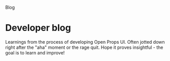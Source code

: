 <script setup lang="ts">
import BlogPosts from "../.vitepress/theme/app/components/BlogPosts.vue"

</script>

<hgroup>
<p>Blog</p>
<h1>Developer blog</h1>
<p>
Learnings from the process of developing Open Props UI. Often jotted down right after the "aha" moment or the rage quit. Hope it proves insightful - the goal is to learn and improve!
</p>
</hgroup>

<BlogPosts />
